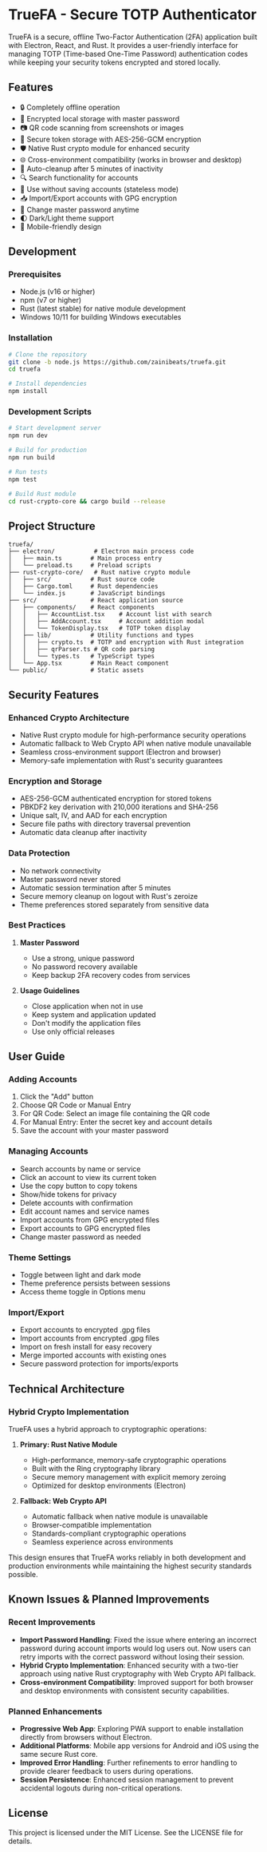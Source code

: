 # TrueFA - Secure TOTP Authenticator

TrueFA is a secure, offline Two-Factor Authentication (2FA) application built with Electron, React, and Rust. It provides a user-friendly interface for managing TOTP (Time-based One-Time Password) authentication codes while keeping your security tokens encrypted and stored locally.

## Features

- 🔒 Completely offline operation
- 💾 Encrypted local storage with master password
- 📷 QR code scanning from screenshots or images
- 🔐 Secure token storage with AES-256-GCM encryption 
- 🛡️ Native Rust crypto module for enhanced security
- 🌐 Cross-environment compatibility (works in browser and desktop)
- 🔄 Auto-cleanup after 5 minutes of inactivity
- 🔍 Search functionality for accounts
- 🎯 Use without saving accounts (stateless mode)
- 📥 Import/Export accounts with GPG encryption
- 🔑 Change master password anytime
- 🌓 Dark/Light theme support
- 📱 Mobile-friendly design


## Development

### Prerequisites

- Node.js (v16 or higher)
- npm (v7 or higher)
- Rust (latest stable) for native module development
- Windows 10/11 for building Windows executables

### Installation

```bash
# Clone the repository
git clone -b node.js https://github.com/zainibeats/truefa.git
cd truefa

# Install dependencies
npm install
```

### Development Scripts

```bash
# Start development server
npm run dev

# Build for production
npm run build

# Run tests
npm test

# Build Rust module
cd rust-crypto-core && cargo build --release
```

## Project Structure

```
truefa/
├── electron/           # Electron main process code
│   ├── main.ts        # Main process entry
│   └── preload.ts     # Preload scripts
├── rust-crypto-core/   # Rust native crypto module
│   ├── src/           # Rust source code
│   ├── Cargo.toml     # Rust dependencies
│   └── index.js       # JavaScript bindings
├── src/               # React application source
│   ├── components/    # React components
│   │   ├── AccountList.tsx    # Account list with search
│   │   ├── AddAccount.tsx     # Account addition modal
│   │   └── TokenDisplay.tsx   # TOTP token display
│   ├── lib/           # Utility functions and types
│   │   ├── crypto.ts  # TOTP and encryption with Rust integration
│   │   ├── qrParser.ts # QR code parsing
│   │   └── types.ts   # TypeScript types
│   └── App.tsx        # Main React component
└── public/            # Static assets
```

## Security Features

### Enhanced Crypto Architecture
- Native Rust crypto module for high-performance security operations
- Automatic fallback to Web Crypto API when native module unavailable
- Seamless cross-environment support (Electron and browser)
- Memory-safe implementation with Rust's security guarantees

### Encryption and Storage
- AES-256-GCM authenticated encryption for stored tokens
- PBKDF2 key derivation with 210,000 iterations and SHA-256
- Unique salt, IV, and AAD for each encryption
- Secure file paths with directory traversal prevention
- Automatic data cleanup after inactivity

### Data Protection
- No network connectivity
- Master password never stored
- Automatic session termination after 5 minutes
- Secure memory cleanup on logout with Rust's zeroize
- Theme preferences stored separately from sensitive data

### Best Practices
1. **Master Password**
   - Use a strong, unique password
   - No password recovery available
   - Keep backup 2FA recovery codes from services

2. **Usage Guidelines**
   - Close application when not in use
   - Keep system and application updated
   - Don't modify the application files
   - Use only official releases

## User Guide

### Adding Accounts
1. Click the "Add" button
2. Choose QR Code or Manual Entry
3. For QR Code: Select an image file containing the QR code
4. For Manual Entry: Enter the secret key and account details
5. Save the account with your master password

### Managing Accounts
- Search accounts by name or service
- Click an account to view its current token
- Use the copy button to copy tokens
- Show/hide tokens for privacy
- Delete accounts with confirmation
- Edit account names and service names
- Import accounts from GPG encrypted files
- Export accounts to GPG encrypted files
- Change master password as needed

### Theme Settings
- Toggle between light and dark mode
- Theme preference persists between sessions
- Access theme toggle in Options menu

### Import/Export
- Export accounts to encrypted .gpg files
- Import accounts from encrypted .gpg files
- Import on fresh install for easy recovery
- Merge imported accounts with existing ones
- Secure password protection for imports/exports

## Technical Architecture

### Hybrid Crypto Implementation
TrueFA uses a hybrid approach to cryptographic operations:

1. **Primary: Rust Native Module**
   - High-performance, memory-safe cryptographic operations
   - Built with the Ring cryptography library
   - Secure memory management with explicit memory zeroing
   - Optimized for desktop environments (Electron)

2. **Fallback: Web Crypto API**
   - Automatic fallback when native module is unavailable
   - Browser-compatible implementation
   - Standards-compliant cryptographic operations
   - Seamless experience across environments

This design ensures that TrueFA works reliably in both development and production environments while maintaining the highest security standards possible.

## Known Issues & Planned Improvements

### Recent Improvements
- **Import Password Handling**: Fixed the issue where entering an incorrect password during account imports would log users out. Now users can retry imports with the correct password without losing their session.
- **Hybrid Crypto Implementation**: Enhanced security with a two-tier approach using native Rust cryptography with Web Crypto API fallback.
- **Cross-environment Compatibility**: Improved support for both browser and desktop environments with consistent security capabilities.

### Planned Enhancements
- **Progressive Web App**: Exploring PWA support to enable installation directly from browsers without Electron.
- **Additional Platforms**: Mobile app versions for Android and iOS using the same secure Rust core.
- **Improved Error Handling**: Further refinements to error handling to provide clearer feedback to users during operations.
- **Session Persistence**: Enhanced session management to prevent accidental logouts during non-critical operations.

## License

This project is licensed under the MIT License. See the LICENSE file for details.

